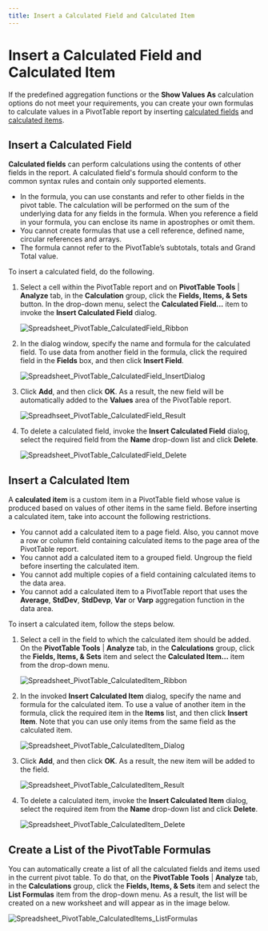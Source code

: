 ```yaml
---
title: Insert a Calculated Field and Calculated Item
---
```

# Insert a Calculated Field and Calculated Item
If the predefined aggregation functions or the **Show Values As** calculation options do not meet your requirements, you can create your own formulas to calculate values in a PivotTable report by inserting [calculated fields](#calculatedfield) and [calculated items](#calculateditem).

<a name="calculatedfield"/>

## Insert a Calculated Field
**Calculated fields** can perform calculations using the contents of other fields in the report. A calculated field's formula should conform to the common syntax rules and contain only supported elements.
* In the formula, you can use constants and refer to other fields in the pivot table. The calculation will be performed on the sum of the underlying data for any fields in the formula. When you reference a field in your formula, you can enclose its name in apostrophes or omit them.
* You cannot create formulas that use a cell reference, defined name, circular references and arrays.
* The formula cannot refer to the PivotTable’s subtotals, totals and Grand Total value.

To insert a calculated field, do the following.
1. Select a cell within the PivotTable report and on **PivotTable Tools** | **Analyze** tab, in the **Calculation** group, click the **Fields, Items, &amp; Sets** button. In the drop-down menu, select the **Calculated Field...** item to invoke the **Insert Calculated Field** dialog. 
	
	![Spreadsheet_PivotTable_CalculatedField_Ribbon](../../../images/img126512.png)
2. In the dialog window, specify the name and formula for the calculated field. To use data from another field in the formula, click the required field in the **Fields** box, and then click **Insert Field**. 
	
	![Spreadsheet_PivotTable_CalculatedField_InsertDialog](../../../images/img126513.png)
3. Click **Add**, and then click **OK**. As a result, the new field will be automatically added to the **Values** area of the PivotTable report. 
	
	![Spreadhseet_PivotTable_CalculatedField_Result](../../../images/img126514.png)
4. To delete a calculated field, invoke the **Insert Calculated Field** dialog, select the required field from the **Name** drop-down list and click **Delete**. 
	
	![Spreadsheet_PivotTable_CalculatedField_Delete](../../../images/img126628.png)

<a name="calculateditem"/>

## Insert a Calculated Item
A **calculated item** is a custom item in a PivotTable field whose value is produced based on values of other items in the same field. Before inserting a calculated item, take into account the following restrictions.
* You cannot add a calculated item to a page field. Also, you cannot move a row or column field containing calculated items to the page area of the PivotTable report.
* You cannot add a calculated item to a grouped field. Ungroup the field before inserting the calculated item.
* You cannot add multiple copies of a field containing calculated items to the data area.
* You cannot add a calculated item to a PivotTable report that uses the **Average**, **StdDev**, **StdDevp**, **Var** or **Varp** aggregation function in the data area.

To insert a calculated item, follow the steps below.
1. Select a cell in the field to which the calculated item should be added. On the **PivotTable Tools** | **Analyze** tab, in the **Calculations** group, click the **Fields, Items, &amp; Sets** item and select the **Calculated Item...** item from the drop-down menu.
	
	![Spreadsheet_PivotTable_CalculatedItem_Ribbon](../../../images/img126515.png)
2. In the invoked **Insert Calculated Item** dialog, specify the name and formula for the calculated item. To use a value of another item in the formula, click the required item in the **Items** list, and then click **Insert Item**. Note that you can use only items from the same field as the calculated item.
	
	![Spreadsheet_PivotTable_CalculatedItem_Dialog](../../../images/img126516.png)
3. Click **Add**, and then click **OK**. As a result, the new item will be added to the field. 
	
	![Spreadsheet_PivotTable_CalculatedItem_Result](../../../images/img126517.png)
4. To delete a calculated item, invoke the **Insert Calculated Item** dialog, select the required item from the **Name** drop-down list and click **Delete**. 
	
	![Spreadsheet_PivotTable_CalculatedItem_Delete](../../../images/img126629.png)

## Create a List of the PivotTable Formulas
You can automatically create a list of all the calculated fields and items used in the current pivot table. To do that, on the **PivotTable Tools** | **Analyze** tab, in the **Calculations** group, click the **Fields, Items, &amp; Sets** item and select the **List Formulas** item from the drop-down menu. As a result, the list will be created on a new worksheet and will appear as in the image below. 

![Spreadsheet_PivotTable_CalculatedItems_ListFormulas](../../../images/img126690.png)